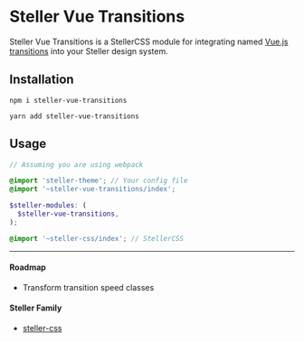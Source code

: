 # Steller Vue Transitions
Steller Vue Transitions is a StellerCSS module for integrating named [Vue.js transitions](https://vuejs.org/v2/guide/transitions.html#CSS-Transitions) into your Steller design system.

## Installation

```
npm i steller-vue-transitions
```

```
yarn add steller-vue-transitions
```

## Usage

```scss
// Assuming you are using webpack

@import 'steller-theme'; // Your config file
@import '~steller-vue-transitions/index';

$steller-modules: (
  $steller-vue-transitions,
);

@import '~steller-css/index'; // StellerCSS
```

---

#### Roadmap

* Transform transition speed classes

#### Steller Family

* [steller-css](https://github.com/tjhillard/steller-css)